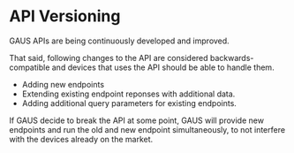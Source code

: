 # API Versioning

GAUS APIs are being continuously developed and improved.

That said, following changes to the API are considered backwards-compatible and devices that uses the API should be able to handle them.

 * Adding new endpoints
 * Extending existing endpoint reponses with additional data.
 * Adding additional query parameters for existing endpoints.

If GAUS decide to break the API at some point, GAUS will provide new endpoints and run the old and new endpoint simultaneously, to not interfere with the devices already on the market.
